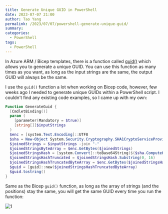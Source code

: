 ```yaml
---
title: Generate Unique GUID in PowerShell
date: 2023-07-07 21:00
author: Tao Yang
permalink: /2023/07/07/powershell-generate-unique-guid/
summary:
categories:
  - PowerShell
tags:
  - PowerShell
---
```


In Azure ARM / Bicep templates, there is a function called [guid()](https://learn.microsoft.com/en-us/azure/azure-resource-manager/templates/template-functions-string#guid) which allows you to generate a unique GUID. You can use this function as many times as you want, as long as the input strings are the same, the output GUID will always be the same.

I use the `guid()` function a lot when working on Bicep code, however, few weeks ago I needed to generate unique GUIDs within a PowerShell script. I couldn't find any existing code examples, so I came up with my own:

```powershell
Function GenerateGuid {
  [CmdletBinding()]
  param (
    [parameter(Mandatory = $true)]
    [string[]]$inputStrings
  )
  $enc = [system.Text.Encoding]::UTF8
  $sha = New-Object System.Security.Cryptography.SHA1CryptoServiceProvider
  $joinedStrings = $inputStrings -join "-"
  $joinedStringsByteArray = $enc.GetBytes($joinedStrings)
  $joinedStringsHash = [system.Convert]::toBase64String($($sha.ComputeHash($joinedStringsByteArray)))
  $joinedStringsHashTruncated = $joinedStringsHash.Substring(0, 16)
  $joinedStringsHashTruncatedByteArray = $enc.GetBytes($joinedStringsHashTruncated)
  $guid = [guid]::new($joinedStringsHashTruncatedByteArray)
  $guid.tostring()
}
```
Same as the Bicep `guid()` function, as long as the array of strings (and the positions) stay the same, you will get the same GUID every time you run the function:

![1](../../../../assets/images/2023/07/powershell_unique_guid_1.jpg)
